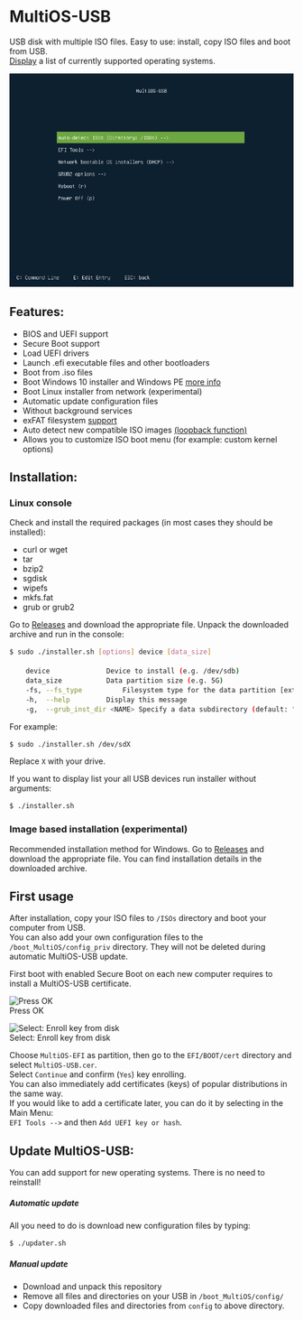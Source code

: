 
# MultiOS-USB

USB disk with multiple ISO files. Easy to use: install, copy ISO files and boot from USB.  
[Display](config) a list of currently supported operating systems.

![Main menu](docs/main_menu.png)

## Features:

- BIOS and UEFI support
- Secure Boot support
- Load UEFI drivers
- Launch .efi executable files and other bootloaders
- Boot from .iso files
- Boot Windows 10 installer and Windows PE [more info](config/win10_winPE/windows_support.md)
- Boot Linux installer from network (experimental)
- Automatic update configuration files
- Without background services
- exFAT filesystem [support](docs/exfat_loopback_support.md)
- Auto detect new compatible ISO images [(loopback function)](docs/exfat_loopback_support.md)
- Allows you to customize ISO boot menu (for example: custom kernel options)

## Installation:

### Linux console

Check and install the required packages (in most cases they should be installed):
- curl or wget
- tar
- bzip2
- sgdisk
- wipefs
- mkfs.fat
- grub or grub2

Go to [Releases](https://github.com/Mexit/MultiOS-USB/releases) and download the appropriate file. Unpack the downloaded archive and run in the console:

```sh
$ sudo ./installer.sh [options] device [data_size]

 	device				Device to install (e.g. /dev/sdb)
 	data_size			Data partition size (e.g. 5G)
 	-fs, --fs_type			Filesystem type for the data partition [ext2|ext3|ext4|fat32|exfat|ntfs] (default: "FAT32")
 	-h,  --help			Display this message
 	-g,  --grub_inst_dir <NAME>	Specify a data subdirectory (default: "boot_MultiOS")
```
For example:
```sh
$ sudo ./installer.sh /dev/sdX
```
Replace `X` with your drive.

If you want to display list your all USB devices run installer without arguments:
```sh
$ ./installer.sh
```
### Image based installation (experimental)

Recommended installation method for Windows. Go to [Releases](https://github.com/Mexit/MultiOS-USB/releases) and download the appropriate file.
You can find installation details in the downloaded archive.

## First usage

After installation, copy your ISO files to `/ISOs` directory and boot your computer from USB.  
You can also add your own configuration files to the `/boot_MultiOS/config_priv` directory. They will not be deleted during automatic MultiOS-USB update.

First boot with enabled Secure Boot on each new computer requires to install a MultiOS-USB certificate.

![Press OK](docs/Security_Volation.png)  
Press OK

![Select: Enroll key from disk](docs/Enroll_key.png)  
Select: Enroll key from disk

Choose `MultiOS-EFI` as partition, then go to the `EFI/BOOT/cert` directory and select `MultiOS-USB.cer`.  
Select `Continue` and confirm (`Yes`) key enrolling.  
You can also immediately add certificates (keys) of popular distributions in the same way.  
If you would like to add a certificate later, you can do it by selecting in the Main Menu:  
`EFI Tools -->` and then `Add UEFI key or hash`.

## Update MultiOS-USB:

You can add support for new operating systems. There is no need to reinstall!

##### Automatic update
All you need to do is download new configuration files by typing:
```sh
$ ./updater.sh
```

##### Manual update
- Download and unpack this repository
- Remove all files and directories on your USB in `/boot_MultiOS/config/`
- Copy downloaded files and directories from `config` to above directory. 

